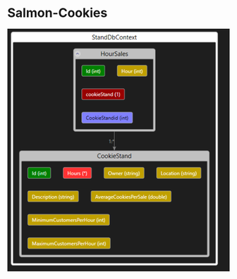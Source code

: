 # Salmon-Cookies

![alt](https://github.com/abdarahman-shaheen/Salmon-Cookies/blob/master/Salmon-Cookies/Assets/stand-cookies.png)
